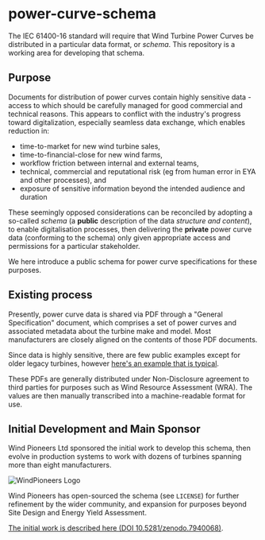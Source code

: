 # power-curve-schema

The IEC 61400-16 standard will require that Wind Turbine Power Curves be distributed in a particular data format, or _schema_. This repository is a working area for developing that schema.

## Purpose

Documents for distribution of power curves contain highly sensitive data - access to which should be carefully managed for good commercial and technical reasons. This appears to conflict with the industry's progress toward digitalization, especially seamless data exchange, which enables reduction in:

- time-to-market for new wind turbine sales,
- time-to-financial-close for new wind farms,
- workflow friction between internal and external teams,
- technical, commercial and reputational risk (eg from human error in EYA and other processes), and
- exposure of sensitive information beyond the intended audience and duration

These seemingly opposed considerations can be reconciled by adopting a so-called _schema_ (a **public** description of the data _structure and content_), to enable digitalisation processes, then delivering the **private** power curve data (conforming to the schema) only given appropriate access and permissions for a particular stakeholder.

We here introduce a public schema for power curve specifications for these purposes.

## Existing process

Presently, power curve data is shared via PDF through a "General Specification" document, which comprises a set of power curves and associated metadata about the turbine make and model. Most manufacturers are closely aligned on the contents of those PDF documents.

Since data is highly sensitive, there are few public examples except for older legacy turbines, however [here's an example that is typical](https://stopthesethings.files.wordpress.com/2015/12/vestas-v112-specs.pdf).

These PDFs are generally distributed under Non-Disclosure agreement to third parties for purposes such as Wind Resource Assessment (WRA). The values are then manually transcribed into a machine-readable format for use.

## Initial Development and Main Sponsor

Wind Pioneers Ltd sponsored the initial work to develop this schema, then evolve in production systems to work with dozens of turbines spanning more than eight manufacturers.

![WindPioneers Logo](https://github.com/octue/power-curve-schema/assets/7223170/ca590fa3-2a84-495f-ab9a-a364b02b8a01)

Wind Pioneers has open-sourced the schema (see `LICENSE`) for further refinement by the wider community, and expansion for purposes beyond Site Design and Energy Yield Assessment.

[The initial work is described here (DOI 10.5281/zenodo.7940068)](https://doi.org/10.5281/zenodo.7940068).
